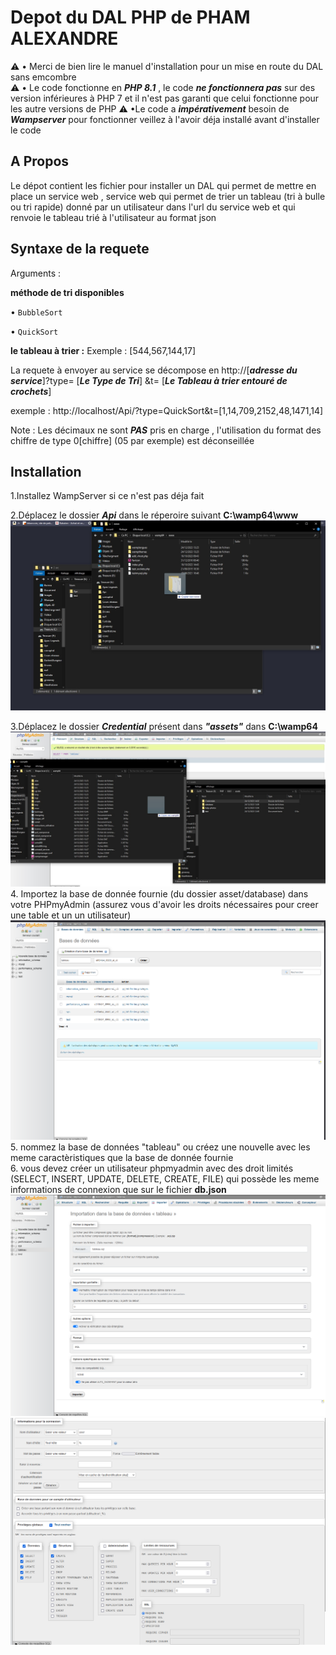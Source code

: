 # Depot du DAL PHP de PHAM ALEXANDRE
⚠️ • Merci de bien lire le manuel d'installation pour un mise en route du DAL sans emcombre  
⚠️ • Le code fonctionne en ***PHP 8.1*** , le code ***ne fonctionnera pas*** sur des version inférieures à PHP 7  et il n'est pas garanti que celui fonctionne pour les autre         versions de PHP 
⚠️ •Le code a ***impérativement*** besoin de ***Wampserver*** pour fonctionner  veillez à l'avoir déja installé avant d'installer le code 

## A Propos
Le dépot  contient les  fichier pour installer  un DAL  qui permet de  mettre en place un service web , service web qui  permet de trier un tableau  (tri à bulle ou tri rapide) donné par un utilisateur dans l'url du service web et qui renvoie le tableau trié à l'utilisateur au format json
## Syntaxe de la requete 
Arguments : 



 **méthode de tri  disponibles**



• `BubbleSort`


• `QuickSort`



**le tableau à trier :**
Exemple : [544,567,144,17]


La requete à envoyer  au service se décompose en  http://[***adresse du service***]?type= [***Le Type de Tri***] &t= [***Le Tableau à trier entouré de crochets***] 


exemple : http://localhost/Api/?type=QuickSort&t=[1,14,709,2152,48,1471,14]



Note : Les décimaux ne sont ***PAS*** pris en charge , l'utilisation du  format  des chiffre de type 0[chiffre] (05 par exemple) est   déconseillée





## Installation 
1.Installez WampServer si ce n'est pas déja fait 

2.Déplacez  le dossier ***Api*** dans le réperoire suivant **C:\wamp64\www**
<img src="./assets/help-photos/step1.jpg" alt="Alt text" title="Optional title"  scale="0.5">

3.Déplacez  le dossier ***Credential*** présent dans ***"assets"*** dans  **C:\wamp64**
<img src="./assets/help-photos/step2.jpg" alt="Alt text" title="Optional title"  scale="0.5">
4. Importez la base de donnée fournie  (du dossier asset/database)  dans votre PHPmyAdmin (assurez vous d'avoir les droits nécessaires pour creer une table et un un utilisateur) <img src="./assets/help-photos/step3.png" alt="Alt text" title="Optional title"  scale="0.5">
5.
nommez la base  de données "tableau"  ou créez une nouvelle avec les meme caractèristiques que la base de donnée fournie    
6.
vous devez créer un utilisateur phpmyadmin  avec des droit limités (SELECT, INSERT, UPDATE, DELETE, CREATE, FILE)  qui possède les meme informations de connexion que sur le fichier **db.json** <img src="./assets/help-photos/step4.png" alt="importation" title="Importation de la base de données "   scale="0.5"><img src="./assets/help-photos/step6.png" alt="Alt text" title="Optional title" scale="0.5"> 


